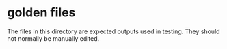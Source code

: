 # golden files

The files in this directory are expected outputs used in testing. They should
not normally be manually edited.
